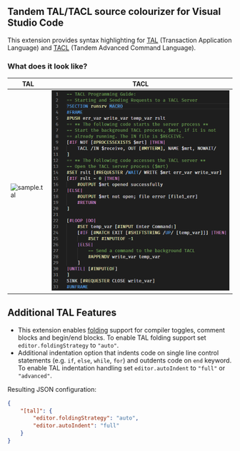 ## Tandem TAL/TACL source colourizer for Visual Studio Code
This extension provides syntax highlighting for [TAL](https://en.wikipedia.org/wiki/Transaction_Application_Language) (Transaction Application Language) and [TACL](https://en.wikipedia.org/wiki/TACL) (Tandem Advanced Command Language).

### What does it look like?
|TAL|TACL|
|---|----|
|![sample.tal](https://raw.githubusercontent.com/knovichikhin/vscode_tal/master/images/sample.png)|![sample.tacl](https://raw.githubusercontent.com/knovichikhin/vscode_tal/master/images/tacl_sample.png)|

## Additional TAL Features
- This extension enables [folding](https://code.visualstudio.com/docs/editor/codebasics#_folding) support for compiler toggles, comment blocks and begin/end blocks. To enable TAL folding support set `editor.foldingStrategy` to `"auto"`.
- Additional indentation option that indents code on single line control statements (e.g. `if`, `else`, `while`, `for`) and outdents code on `end` keyword. To enable TAL indentation handling set `editor.autoIndent` to `"full"` or `"advanced"`.

Resulting JSON configuration:
```json
{
    "[tal]": {
        "editor.foldingStrategy": "auto",
        "editor.autoIndent": "full"
    }
}
```
